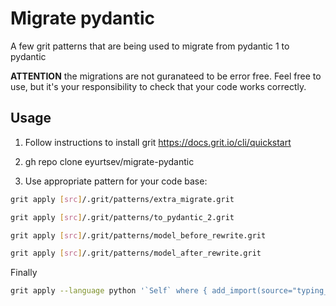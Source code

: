# Migrate pydantic

A few grit patterns that are being used to migrate from pydantic 1 to pydantic

**ATTENTION** the migrations are not guranateed to be error free. Feel free
to use, but it's your responsibility to check that your code works correctly.


## Usage

1. Follow instructions to install grit https://docs.grit.io/cli/quickstart

2. gh repo clone eyurtsev/migrate-pydantic

3. Use appropriate pattern for your code base:

```sh
grit apply [src]/.grit/patterns/extra_migrate.grit
```

```sh
grit apply [src]/.grit/patterns/to_pydantic_2.grit
```

```sh
grit apply [src]/.grit/patterns/model_before_rewrite.grit
```

```sh
grit apply [src]/.grit/patterns/model_after_rewrite.grit
```

Finally

```sh
grit apply --language python '`Self` where { add_import(source="typing_extensions", name="Self")}'
```



